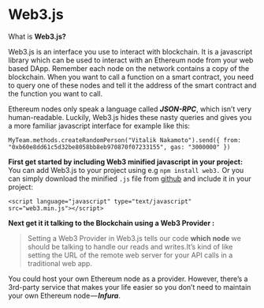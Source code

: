 # Web3.js

What is **Web3.js?**

Web3.js is an interface you use to interact with blockchain. It is a javascript library which can be used to interact with an Ethereum node from your web based DApp. Remember each node on the network contains a copy of the blockchain. When you want to call a function on a smart contract, you need to query one of these nodes and tell it the address of the smart contract and the function you want to call.

Ethereum nodes only speak a language called _**JSON-RPC**_, which isn’t very human-readable. Luckily, Web3.js hides these nasty queries and gives you a more familiar javascript interface for example like this:

```text
MyTeam.methods.createRandomPerson("Vitalik Nakamoto").send({ from: "0xb60e8dd61c5d32be8058bb8eb970870f07233155", gas: "3000000" })
```

**First get started by including Web3 minified javascript in your project:** You can add Web3.js to your project using e.g `npm install web3.` Or you can simply download the minified `.js` file from [github](https://github.com/ethereum/web3.js/blob/1.0/dist/web3.min.js) and include it in your project:

`<script language="javascript" type="text/javascript" src="web3.min.js"></script>`

**Next get it it talking to the Blockchain using a Web3 Provider :**

> Setting a Web3 Provider in Web3.js tells our code **which node** we should be talking to handle our reads and writes.It’s kind of like setting the URL of the remote web server for your API calls in a traditional web app.

You could host your own Ethereum node as a provider. However, there’s a 3rd-party service that makes your life easier so you don’t need to maintain your own Ethereum node — _**Infura**_.

